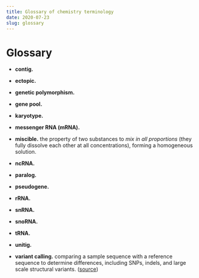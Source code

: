 ```yaml
---
title: Glossary of chemistry terminology
date: 2020-07-23
slug: glossary
---
```


# Glossary

* **contig.**

* **ectopic.**

* **genetic polymorphism.**
* **gene pool.**

* **karyotype.**

* **messenger RNA (mRNA).**

* **miscible.** the property of two substances to _mix in all proportions_ (they fully dissolve each other at all concentrations), forming a homogeneous solution.

* **ncRNA.**


* **paralog.**

* **pseudogene.**

* **rRNA.**

* **snRNA.**

* **snoRNA.**

* **tRNA.**

* **unitig.**

* **variant calling.** comparing a sample sequence with a reference sequence to determine differences, including SNPs, indels, and large scale structural variants. ([source](https://www.ebi.ac.uk/training/online/glossary/variant-calling))
